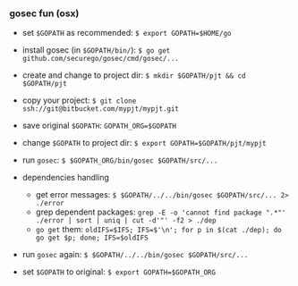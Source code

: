 ### gosec fun (osx)

- set `$GOPATH` as recommended:
`$ export GOPATH=$HOME/go`
- install gosec (in `$GOPATH/bin/`): `$ go get github.com/securego/gosec/cmd/gosec/...`
- create and change to project dir: `$ mkdir $GOPATH/pjt && cd $GOPATH/pjt`
- copy your project: `$ git clone ssh://git@bitbucket.com/mypjt/mypjt.git`
- save original `$GOPATH`: `GOPATH_ORG=$GOPATH`
- change `$GOPATH` to project dir: `$ export GOPATH=$GOPATH/pjt/mypjt`

- run `gosec`: `$ $GOPATH_ORG/bin/gosec $GOPATH/src/...`

- dependencies handling
	- get error messages: `$ $GOPATH/../../bin/gosec $GOPATH/src/... 2> ./error`
	- grep dependent packages: `grep -E -o 'cannot find package ".*"' ./error | sort | uniq | cut -d'"' -f2 > ./dep`
	- `go get` them: `oldIFS=$IFS; IFS=$'\n'; for p in $(cat ./dep); do go get $p; done; IFS=$oldIFS`

- run `gosec` again: `$ $GOPATH/../../bin/gosec $GOPATH/src/...`

- set `$GOPATH` to original:
`$ export GOPATH=$GOPATH_ORG` 
